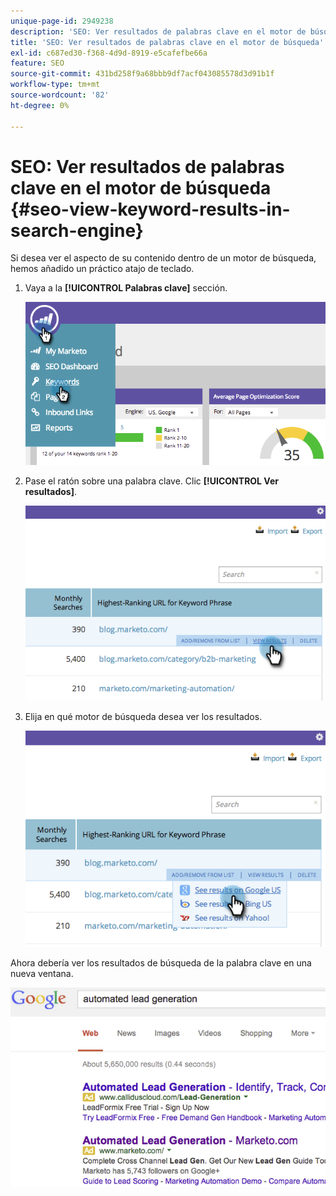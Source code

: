 ```yaml
---
unique-page-id: 2949238
description: 'SEO: Ver resultados de palabras clave en el motor de búsqueda - Documentos de Marketo - Documentación del producto'
title: 'SEO: Ver resultados de palabras clave en el motor de búsqueda'
exl-id: c687ed30-f368-4d9d-8919-e5cafefbe66a
feature: SEO
source-git-commit: 431bd258f9a68bbb9df7acf043085578d3d91b1f
workflow-type: tm+mt
source-wordcount: '82'
ht-degree: 0%

---
```


# SEO: Ver resultados de palabras clave en el motor de búsqueda {#seo-view-keyword-results-in-search-engine}

Si desea ver el aspecto de su contenido dentro de un motor de búsqueda, hemos añadido un práctico atajo de teclado.

1. Vaya a la **[!UICONTROL Palabras clave]** sección.

   ![](assets/image2014-9-18-13-3a33-3a58.png)

1. Pase el ratón sobre una palabra clave. Clic **[!UICONTROL Ver resultados]**.

   ![](assets/image2014-9-18-13-3a34-3a2.png)

1. Elija en qué motor de búsqueda desea ver los resultados.

   ![](assets/image2014-9-18-13-3a34-3a16.png)

Ahora debería ver los resultados de búsqueda de la palabra clave en una nueva ventana.

![](assets/image2014-9-18-13-3a34-3a24.png)
